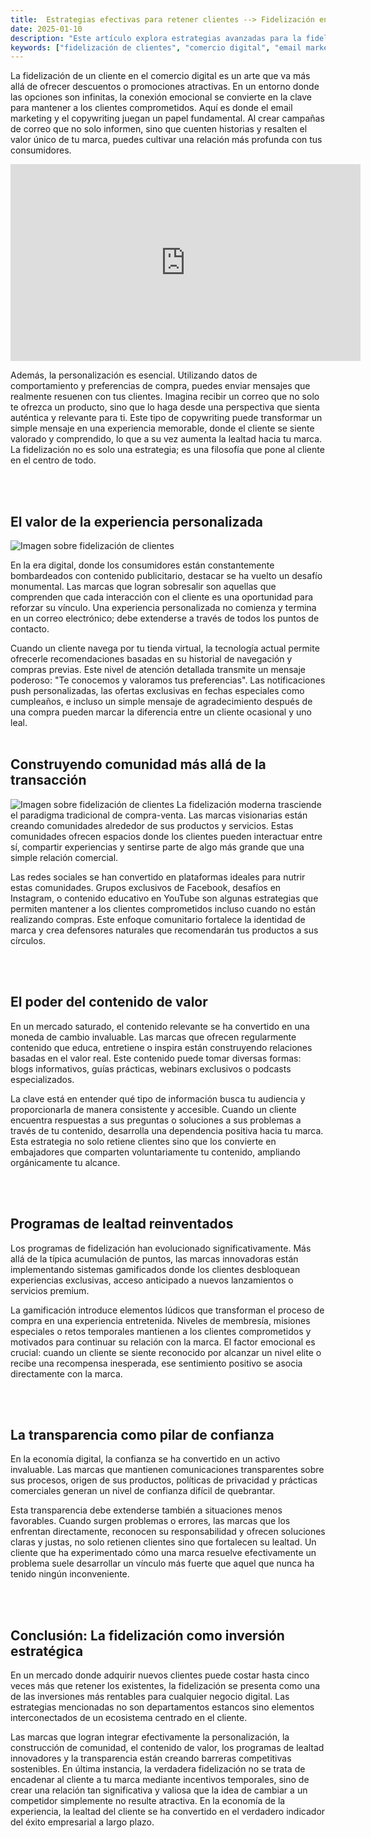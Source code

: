 ```yaml
---
title:  Estrategias efectivas para retener clientes --> Fidelización en el comercio digital
date: 2025-01-10
description: "Este artículo explora estrategias avanzadas para la fidelización de clientes en el entorno digital, más allá de las tácticas promocionales tradicionales. Aborda cómo la conexión emocional, la personalización y el copywriting efectivo construyen relaciones duraderas con los consumidores."
keywords: ["fidelización de clientes", "comercio digital", "email marketing", "experiencia personalizada", "conexión emocional", "comunidad de marca", "contenido de valor", "programas de lealtad", "transparencia empresarial", "retención de clientes"]
---
```



La fidelización de un cliente en el comercio digital es un arte que va más allá de ofrecer descuentos o promociones atractivas. En un entorno donde las opciones son infinitas, la conexión emocional se convierte en la clave para mantener a los clientes comprometidos. Aquí es donde el email marketing y el copywriting juegan un papel fundamental. Al crear campañas de correo que no solo informen, sino que cuenten historias y resalten el valor único de tu marca, puedes cultivar una relación más profunda con tus consumidores.

<iframe width="560" height="315" src="https://www.youtube.com/embed/DBOFdHMXOZ0?si=xKPotN1EWWkPS81u" title="YouTube video player" frameborder="0" allow="accelerometer; autoplay; clipboard-write; encrypted-media; gyroscope; picture-in-picture; web-share" referrerpolicy="strict-origin-when-cross-origin" allowfullscreen></iframe>





Además, la personalización es esencial. Utilizando datos de comportamiento y preferencias de compra, puedes enviar mensajes que realmente resuenen con tus clientes. Imagina recibir un correo que no solo te ofrezca un producto, sino que lo haga desde una perspectiva que sienta auténtica y relevante para ti. Este tipo de copywriting puede transformar un simple mensaje en una experiencia memorable, donde el cliente se siente valorado y comprendido, lo que a su vez aumenta la lealtad hacia tu marca. La fidelización no es solo una estrategia; es una filosofía que pone al cliente en el centro de todo.


<br>
<br>


## El valor de la experiencia personalizada
![Imagen sobre fidelización de clientes](https://images.unsplash.com/photo-1626418920498-09769b602e19?q=80&w=1974&auto=format&fit=crop&ixlib=rb-4.0.3&ixid=M3wxMjA3fDB8MHxwaG90by1wYWdlfHx8fGVufDB8fHx8fA%3D%3D)

En la era digital, donde los consumidores están constantemente bombardeados con contenido publicitario, destacar se ha vuelto un desafío monumental. Las marcas que logran sobresalir son aquellas que comprenden que cada interacción con el cliente es una oportunidad para reforzar su vínculo. Una experiencia personalizada no comienza y termina en un correo electrónico; debe extenderse a través de todos los puntos de contacto.

Cuando un cliente navega por tu tienda virtual, la tecnología actual permite ofrecerle recomendaciones basadas en su historial de navegación y compras previas. Este nivel de atención detallada transmite un mensaje poderoso: "Te conocemos y valoramos tus preferencias". Las notificaciones push personalizadas, las ofertas exclusivas en fechas especiales como cumpleaños, e incluso un simple mensaje de agradecimiento después de una compra pueden marcar la diferencia entre un cliente ocasional y uno leal.
<br>
<br>

## Construyendo comunidad más allá de la transacción
![Imagen sobre fidelización de clientes](https://images.unsplash.com/photo-1521790797524-b2497295b8a0?q=80&w=2069&auto=format&fit=crop&ixlib=rb-4.0.3&ixid=M3wxMjA3fDB8MHxwaG90by1wYWdlfHx8fGVufDB8fHx8fA%3D%3D)
La fidelización moderna trasciende el paradigma tradicional de compra-venta. Las marcas visionarias están creando comunidades alrededor de sus productos y servicios. Estas comunidades ofrecen espacios donde los clientes pueden interactuar entre sí, compartir experiencias y sentirse parte de algo más grande que una simple relación comercial.

Las redes sociales se han convertido en plataformas ideales para nutrir estas comunidades. Grupos exclusivos de Facebook, desafíos en Instagram, o contenido educativo en YouTube son algunas estrategias que permiten mantener a los clientes comprometidos incluso cuando no están realizando compras. Este enfoque comunitario fortalece la identidad de marca y crea defensores naturales que recomendarán tus productos a sus círculos.

<br>
<br>

## El poder del contenido de valor

En un mercado saturado, el contenido relevante se ha convertido en una moneda de cambio invaluable. Las marcas que ofrecen regularmente contenido que educa, entretiene o inspira están construyendo relaciones basadas en el valor real. Este contenido puede tomar diversas formas: blogs informativos, guías prácticas, webinars exclusivos o podcasts especializados.

La clave está en entender qué tipo de información busca tu audiencia y proporcionarla de manera consistente y accesible. Cuando un cliente encuentra respuestas a sus preguntas o soluciones a sus problemas a través de tu contenido, desarrolla una dependencia positiva hacia tu marca. Esta estrategia no solo retiene clientes sino que los convierte en embajadores que comparten voluntariamente tu contenido, ampliando orgánicamente tu alcance.

<br>
<br>

## Programas de lealtad reinventados

Los programas de fidelización han evolucionado significativamente. Más allá de la típica acumulación de puntos, las marcas innovadoras están implementando sistemas gamificados donde los clientes desbloquean experiencias exclusivas, acceso anticipado a nuevos lanzamientos o servicios premium.

La gamificación introduce elementos lúdicos que transforman el proceso de compra en una experiencia entretenida. Niveles de membresía, misiones especiales o retos temporales mantienen a los clientes comprometidos y motivados para continuar su relación con la marca. El factor emocional es crucial: cuando un cliente se siente reconocido por alcanzar un nivel elite o recibe una recompensa inesperada, ese sentimiento positivo se asocia directamente con la marca.

<br>
<br>


## La transparencia como pilar de confianza

En la economía digital, la confianza se ha convertido en un activo invaluable. Las marcas que mantienen comunicaciones transparentes sobre sus procesos, origen de sus productos, políticas de privacidad y prácticas comerciales generan un nivel de confianza difícil de quebrantar.

Esta transparencia debe extenderse también a situaciones menos favorables. Cuando surgen problemas o errores, las marcas que los enfrentan directamente, reconocen su responsabilidad y ofrecen soluciones claras y justas, no solo retienen clientes sino que fortalecen su lealtad. Un cliente que ha experimentado cómo una marca resuelve efectivamente un problema suele desarrollar un vínculo más fuerte que aquel que nunca ha tenido ningún inconveniente.

<br>
<br>

## Conclusión: La fidelización como inversión estratégica

En un mercado donde adquirir nuevos clientes puede costar hasta cinco veces más que retener los existentes, la fidelización se presenta como una de las inversiones más rentables para cualquier negocio digital. Las estrategias mencionadas no son departamentos estancos sino elementos interconectados de un ecosistema centrado en el cliente.

Las marcas que logran integrar efectivamente la personalización, la construcción de comunidad, el contenido de valor, los programas de lealtad innovadores y la transparencia están creando barreras competitivas sostenibles. En última instancia, la verdadera fidelización no se trata de encadenar al cliente a tu marca mediante incentivos temporales, sino de crear una relación tan significativa y valiosa que la idea de cambiar a un competidor simplemente no resulte atractiva. En la economía de la experiencia, la lealtad del cliente se ha convertido en el verdadero indicador del éxito empresarial a largo plazo.



